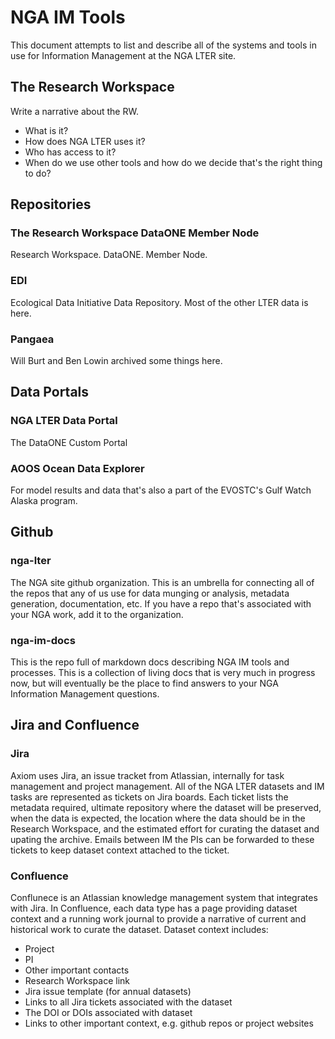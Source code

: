 # NGA IM Tools
This document attempts to list and describe all of the systems and tools in use for Information Management at the NGA LTER site.

## The Research Workspace
 Write a narrative about the RW. 
  - What is it? 
  - How does NGA LTER uses it?
  - Who has access to it?
  - When do we use other tools and how do we decide that's the right thing to do?

## Repositories
### The Research Workspace DataONE Member Node
Research Workspace. DataONE. Member Node.
### EDI
Ecological Data Initiative Data Repository. Most of the other LTER data is here.
### Pangaea
Will Burt and Ben Lowin archived some things here.

## Data Portals
### NGA LTER Data Portal
The DataONE Custom Portal
### AOOS Ocean Data Explorer
For model results and data that's also a part of the EVOSTC's Gulf Watch Alaska program.

## Github
### nga-lter
The NGA site github organization. This is an umbrella for connecting all of the repos that any of us use for data munging or analysis, metadata generation, documentation, etc. If you have a repo that's associated with your NGA work, add it to the organization.
### nga-im-docs
This is the repo full of markdown docs describing NGA IM tools and processes. This is a collection of living docs that is very much in progress now, but will eventually be the place to find answers to your NGA Information Management questions.

## Jira and Confluence
### Jira
Axiom uses Jira, an issue tracket from Atlassian, internally for task management and project management. All of the NGA LTER datasets and IM tasks are represented as tickets on Jira boards. Each ticket lists the metadata required, ultimate repository where the dataset will be preserved, when the data is expected, the location where the data should be in the Research Workspace, and the estimated effort for curating the dataset and upating the archive. Emails between IM the PIs can be forwarded to these tickets to keep dataset context attached to the ticket. 
### Confluence
Conflunece is an Atlassian knowledge management system that integrates with Jira. In Confluence, each data type has a page providing dataset context and a running work journal to provide a narrative of current and historical work to curate the dataset. 
Dataset context includes:
 - Project
 - PI
 - Other important contacts
 - Research Workspace link
 - Jira issue template (for annual datasets)
 - Links to all Jira tickets associated with the dataset
 - The DOI or DOIs associated with dataset
 - Links to other important context, e.g. github repos or project websites

